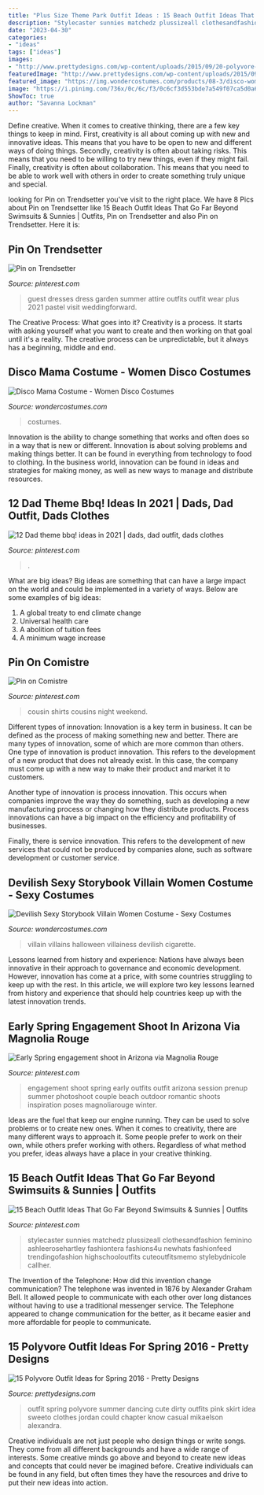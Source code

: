 ```yaml
---
title: "Plus Size Theme Park Outfit Ideas : 15 Beach Outfit Ideas That Go Far Beyond Swimsuits &amp; Sunnies"
description: "Stylecaster sunnies matchedz plussizeall clothesandfashion feminino ashleerosehartley fashiontera fashions4u newhats fashionfeed trendingofashion highschooloutfits cuteoutfitsmemo stylebydnicole callher"
date: "2023-04-30"
categories:
- "ideas"
tags: ["ideas"]
images:
- "http://www.prettydesigns.com/wp-content/uploads/2015/09/20-polyvore-outfit-ideas-for-spring-2016.jpg"
featuredImage: "http://www.prettydesigns.com/wp-content/uploads/2015/09/20-polyvore-outfit-ideas-for-spring-2016.jpg"
featured_image: "https://img.wondercostumes.com/products/08-3/disco-women-costume.jpg"
image: "https://i.pinimg.com/736x/0c/6c/f3/0c6cf3d553bde7a549f07ca5d0a6b9af.jpg"
ShowToc: true
author: "Savanna Lockman"
---
```



Define creative.
When it comes to creative thinking, there are a few key things to keep in mind. First, creativity is all about coming up with new and innovative ideas. This means that you have to be open to new and different ways of doing things. Secondly, creativity is often about taking risks. This means that you need to be willing to try new things, even if they might fail. Finally, creativity is often about collaboration. This means that you need to be able to work well with others in order to create something truly unique and special.

	

		
looking for Pin on Trendsetter you've visit to the right place. We have 8 Pics about Pin on Trendsetter like 15 Beach Outfit Ideas That Go Far Beyond Swimsuits &amp; Sunnies | Outfits, Pin on Trendsetter and also Pin on Trendsetter. Here it is:
		
    
## Pin On Trendsetter

<img loading=lazy src="https://i.pinimg.com/736x/e3/9a/cb/e39acbcd2cb6a7e1749b20ba567753d3--wedding-dress-guest-wedding-wear.jpg" onerror="this.onerror=null;this.src='https://tse4.mm.bing.net/th?id=OIP.WBWMZKerfUfbrRg2lNDjjAHaO0&amp;pid=15.1';" alt="Pin on Trendsetter">

_Source: pinterest.com_

>guest dresses dress garden summer attire outfits outfit wear plus 2021 pastel visit weddingforward. 

	

The Creative Process: What goes into it?
Creativity is a process. It starts with asking yourself what you want to create and then working on that goal until it's a reality. The creative process can be unpredictable, but it always has a beginning, middle and end.

    
## Disco Mama Costume - Women Disco Costumes

<img loading=lazy src="https://img.wondercostumes.com/products/08-3/disco-women-costume.jpg" onerror="this.onerror=null;this.src='https://tse4.mm.bing.net/th?id=OIP.p4K_63PDDLwJnp2eeeR-OwHaI4&amp;pid=15.1';" alt="Disco Mama Costume - Women Disco Costumes">

_Source: wondercostumes.com_

>costumes. 

	

Innovation is the ability to change something that works and often does so in a way that is new or different. Innovation is about solving problems and making things better. It can be found in everything from technology to food to clothing. In the business world, innovation can be found in ideas and strategies for making money, as well as new ways to manage and distribute resources.

    
## 12 Dad Theme Bbq! Ideas In 2021 | Dads, Dad Outfit, Dads Clothes

<img loading=lazy src="https://i.pinimg.com/474x/e0/eb/88/e0eb887e0194659058bf51a8fe2540bb--classic-white-photo-s.jpg" onerror="this.onerror=null;this.src='https://tse3.mm.bing.net/th?id=OIP.Ld5mHQvC6NyKjnTOavooaQAAAA&amp;pid=15.1';" alt="12 Dad theme bbq! ideas in 2021 | dads, dad outfit, dads clothes">

_Source: pinterest.com_

>. 

	

What are big ideas?
Big ideas are something that can have a large impact on the world and could be implemented in a variety of ways. Below are some examples of big ideas: 
1. A global treaty to end climate change 
2. Universal health care 
3. A abolition of tuition fees 
4. A minimum wage increase 

    
## Pin On Comistre

<img loading=lazy src="https://i.pinimg.com/originals/b6/ba/a4/b6baa4654be1491bbb68a8586fbeb203.jpg" onerror="this.onerror=null;this.src='https://tse1.mm.bing.net/th?id=OIP._SJvLBTWczczimPHKYzBbAHaJ4&amp;pid=15.1';" alt="Pin on Comistre">

_Source: pinterest.com_

>cousin shirts cousins night weekend. 

	

Different types of innovation:
Innovation is a key term in business. It can be defined as the process of making something new and better. There are many types of innovation, some of which are more common than others. 
One type of innovation is product innovation. This refers to the development of a new product that does not already exist. In this case, the company must come up with a new way to make their product and market it to customers. 

Another type of innovation is process innovation. This occurs when companies improve the way they do something, such as developing a new manufacturing process or changing how they distribute products. Process innovations can have a big impact on the efficiency and profitability of businesses. 

Finally, there is service innovation. This refers to the development of new services that could not be produced by companies alone, such as software development or customer service.

    
## Devilish Sexy Storybook Villain Women Costume - Sexy Costumes

<img loading=lazy src="https://img.wondercostumes.com/products/16-3/devilish-sexy-storybook-villain-women-costume.jpg" onerror="this.onerror=null;this.src='https://tse2.mm.bing.net/th?id=OIP.N8d-ooLQ3JulgPVPoWlumQHaKX&amp;pid=15.1';" alt="Devilish Sexy Storybook Villain Women Costume - Sexy Costumes">

_Source: wondercostumes.com_

>villain villains halloween villainess devilish cigarette. 

	

Lessons learned from history and experience:
Nations have always been innovative in their approach to governance and economic development. However, innovation has come at a price, with some countries struggling to keep up with the rest. In this article, we will explore two key lessons learned from history and experience that should help countries keep up with the latest innovation trends.

    
## Early Spring Engagement Shoot In Arizona Via Magnolia Rouge

<img loading=lazy src="https://i.pinimg.com/736x/59/26/7a/59267a05afc6f670759ffc631940e4fc--engagement-ideas-engagement-shoots.jpg" onerror="this.onerror=null;this.src='https://tse4.mm.bing.net/th?id=OIP.zwdPgnlG2B4UmfeAbb43FAHaJ8&amp;pid=15.1';" alt="Early Spring engagement shoot in Arizona via Magnolia Rouge">

_Source: pinterest.com_

>engagement shoot spring early outfits outfit arizona session prenup summer photoshoot couple beach outdoor romantic shoots inspiration poses magnoliarouge winter. 

	

Ideas are the fuel that keep our engine running. They can be used to solve problems or to create new ones. When it comes to creativity, there are many different ways to approach it. Some people prefer to work on their own, while others prefer working with others. Regardless of what method you prefer, ideas always have a place in your creative thinking.

    
## 15 Beach Outfit Ideas That Go Far Beyond Swimsuits &amp; Sunnies | Outfits

<img loading=lazy src="https://i.pinimg.com/736x/0c/6c/f3/0c6cf3d553bde7a549f07ca5d0a6b9af.jpg" onerror="this.onerror=null;this.src='https://tse4.mm.bing.net/th?id=OIP.vHRZZ4MByrckGR3VvOpagQHaLG&amp;pid=15.1';" alt="15 Beach Outfit Ideas That Go Far Beyond Swimsuits &amp; Sunnies | Outfits">

_Source: pinterest.com_

>stylecaster sunnies matchedz plussizeall clothesandfashion feminino ashleerosehartley fashiontera fashions4u newhats fashionfeed trendingofashion highschooloutfits cuteoutfitsmemo stylebydnicole callher. 

	

The Invention of the Telephone: How did this invention change communication?
The telephone was invented in 1876 by Alexander Graham Bell. It allowed people to communicate with each other over long distances without having to use a traditional messenger service. The Telephone appeared to change communication for the better, as it became easier and more affordable for people to communicate.

    
## 15 Polyvore Outfit Ideas For Spring 2016 - Pretty Designs

<img loading=lazy src="http://www.prettydesigns.com/wp-content/uploads/2015/09/20-polyvore-outfit-ideas-for-spring-2016.jpg" onerror="this.onerror=null;this.src='https://tse2.mm.bing.net/th?id=OIP.2Jag6QbT8lf8_VjAurKp_AHaKQ&amp;pid=15.1';" alt="15 Polyvore Outfit Ideas for Spring 2016 - Pretty Designs">

_Source: prettydesigns.com_

>outfit spring polyvore summer dancing cute dirty outfits pink skirt idea sweeto clothes jordan could chapter know casual mikaelson alexandra. 

	

Creative individuals are not just people who design things or write songs. They come from all different backgrounds and have a wide range of interests. Some creative minds go above and beyond to create new ideas and concepts that could never be imagined before. Creative individuals can be found in any field, but often times they have the resources and drive to put their new ideas into action.

